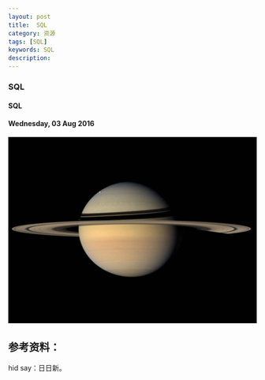 ```yaml
---
layout: post
title:  SQL
category: 资源
tags: [SQL]
keywords: SQL
description:
---
```


### SQL

#### SQL

#### Wednesday, 03 Aug 2016

![cassini](/../../assets/img/resource/2016/cassini_5.jpg)

## 参考资料：

hid say：日日新。
